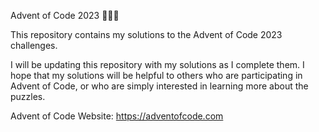 Advent of Code 2023 🎄🎅🎁

This repository contains my solutions to the Advent of Code 2023 challenges.

I will be updating this repository with my solutions as I complete them.
I hope that my solutions will be helpful to others who are participating in Advent of Code, or who are simply
interested in learning more about the puzzles.

Advent of Code Website: https://adventofcode.com
